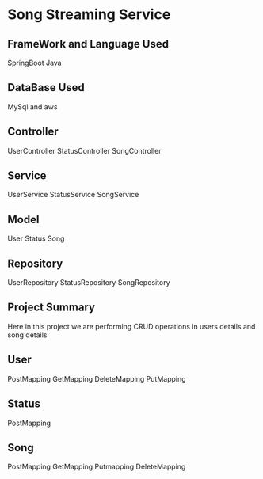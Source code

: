 # Song Streaming Service
## FrameWork and Language Used
SpringBoot Java

## DataBase Used
MySql and aws

## Controller
UserController StatusController SongController

## Service
UserService StatusService SongService

## Model
User Status Song

## Repository
UserRepository StatusRepository SongRepository

## Project Summary
Here in this project we are performing CRUD operations in users details and song details

## User
 
PostMapping 
GetMapping 
DeleteMapping
PutMapping 

## Status
PostMapping

## Song
PostMapping 
GetMapping
Putmapping
DeleteMapping
